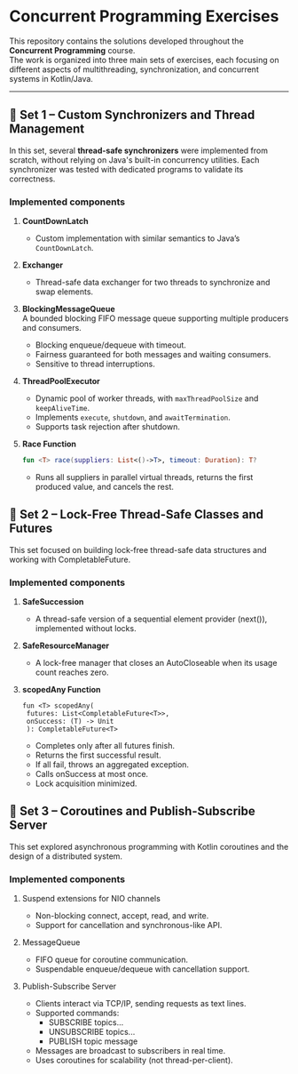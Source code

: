 # Concurrent Programming Exercises

This repository contains the solutions developed throughout the **Concurrent Programming** course.  
The work is organized into three main sets of exercises, each focusing on different aspects of multithreading, synchronization, and concurrent systems in Kotlin/Java.

---

## 📂 Set 1 – Custom Synchronizers and Thread Management
In this set, several **thread-safe synchronizers** were implemented from scratch, without relying on Java's built-in concurrency utilities. Each synchronizer was tested with dedicated programs to validate its correctness.

### Implemented components
1. **CountDownLatch**  
   - Custom implementation with similar semantics to Java’s `CountDownLatch`.

2. **Exchanger**  
   - Thread-safe data exchanger for two threads to synchronize and swap elements.

3. **BlockingMessageQueue<T>**  
   A bounded blocking FIFO message queue supporting multiple producers and consumers.  
   - Blocking enqueue/dequeue with timeout.  
   - Fairness guaranteed for both messages and waiting consumers.  
   - Sensitive to thread interruptions.  

4. **ThreadPoolExecutor**  
   - Dynamic pool of worker threads, with `maxThreadPoolSize` and `keepAliveTime`.  
   - Implements `execute`, `shutdown`, and `awaitTermination`.  
   - Supports task rejection after shutdown.  

5. **Race Function**  
   ```kotlin
   fun <T> race(suppliers: List<()->T>, timeout: Duration): T?
   ```
   - Runs all suppliers in parallel virtual threads, returns the first produced value, and cancels the rest.

## 📂 Set 2 – Lock-Free Thread-Safe Classes and Futures

This set focused on building lock-free thread-safe data structures and working with CompletableFuture.

### Implemented components

1. **SafeSuccession<T>**
    - A thread-safe version of a sequential element provider (next()), implemented without locks.

2. **SafeResourceManager**
    - A lock-free manager that closes an AutoCloseable when its usage count reaches zero.

3. **scopedAny Function**
   ```
   fun <T> scopedAny(
    futures: List<CompletableFuture<T>>,
    onSuccess: (T) -> Unit
    ): CompletableFuture<T>
   ```
   - Completes only after all futures finish.
   - Returns the first successful result.
   - If all fail, throws an aggregated exception.
   - Calls onSuccess at most once.
   - Lock acquisition minimized.



## 📂 Set 3 – Coroutines and Publish-Subscribe Server

This set explored asynchronous programming with Kotlin coroutines and the design of a distributed system.

### Implemented components

1. Suspend extensions for NIO channels
    - Non-blocking connect, accept, read, and write.
    - Support for cancellation and synchronous-like API.

2. MessageQueue<T>
    - FIFO queue for coroutine communication.
    - Suspendable enqueue/dequeue with cancellation support.

3. Publish-Subscribe Server
    - Clients interact via TCP/IP, sending requests as text lines.
    - Supported commands:
        - SUBSCRIBE topics...
        - UNSUBSCRIBE topics...
        - PUBLISH topic message
    - Messages are broadcast to subscribers in real time.
    - Uses coroutines for scalability (not thread-per-client).

